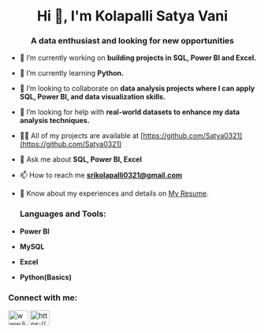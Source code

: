 <h1 align="center">Hi 👋, I'm Kolapalli Satya Vani</h1>
<h3 align="center">A data enthusiast and looking for new opportunities</h3>

- 🔭 I’m currently working on **building projects in SQL, Power BI and Excel.**

- 🌱 I’m currently learning **Python.**

- 👯 I’m looking to collaborate on **data analysis projects where I can apply SQL, Power BI, and data visualization skills.**

- 🤝 I’m looking for help with **real-world datasets to enhance my data analysis techniques.**

- 👨‍💻 All of my projects are available at [https://github.com/Satya0321](https://github.com/Satya0321)

- 💬 Ask me about **SQL, Power BI, Excel**

- 📫 How to reach me **srikolapalli0321@gmail.com**

- 📄 Know about my experiences and details on [My Resume](https://docs.google.com/document/d/1I2YutJ1zjAbt9uaRAK65fVJC9cqCW6F1/edit?usp=sharing&ouid=117603189182424342521&rtpof=true&sd=true).

  <h3 align="left">Languages and Tools:</h3>
- **Power BI**
- **MySQL**
- **Excel**
- **Python(Basics)**


<h3 align="left">Connect with me:</h3>
<p align="left">
<a href="https://linkedin.com/in/www.linkedin.com/in/ kolapalli-satya-vani" target="blank"><img align="center" src="https://raw.githubusercontent.com/rahuldkjain/github-profile-readme-generator/master/src/images/icons/Social/linked-in-alt.svg" alt="www.linkedin.com/in/ kolapalli-satya-vani" height="30" width="40" /></a>
<a href="https://www.hackerrank.com/https://www.hackerrank.com/profile/satyakolapalli11" target="blank"><img align="center" src="https://raw.githubusercontent.com/rahuldkjain/github-profile-readme-generator/master/src/images/icons/Social/hackerrank.svg" alt="https://www.hackerrank.com/profile/satyakolapalli11" height="30" width="40" /></a>
</p>

